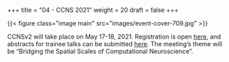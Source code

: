 +++
title = "04 - CCNS 2021"
weight = 20
draft = false
+++

{{< figure class="image main" src="images/event-cover-709.jpg" >}}

CCNSv2 will take place on May 17-18, 2021. Registration is open [here](https://www.crowdcast.io/e/ccnsv2/register), and abstracts for trainee talks can be submitted [here](https://docs.google.com/forms/d/e/1FAIpQLSdCRPkDuPdoS3M7PISDITXfB__rWDiFEi94uEaUDa-SIxyniw/viewform).
The meeting’s theme will be “Bridging the Spatial Scales of Computational Neuroscience”.
